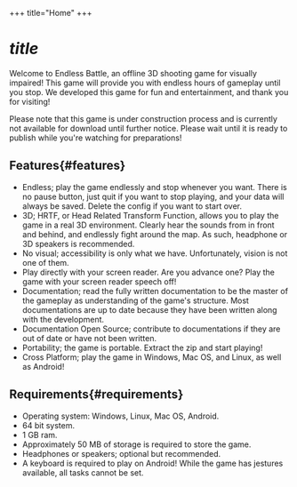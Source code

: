 +++
title="Home"
+++
# $title$
Welcome to Endless Battle, an offline 3D shooting game for visually impaired!
This game will provide you with endless hours of gameplay until you stop. We developed this game for fun and entertainment, and thank you for visiting!

Please note that this game is under construction process and is currently not available for download until further notice. Please wait until it is ready to publish while you're watching for preparations!

## Features{#features}
* Endless; play the game endlessly and stop whenever you want. There is no pause button, just quit if you want to stop playing, and your data will always be saved. Delete the config if you want to start over.
* 3D; HRTF, or Head Related Transform Function, allows you to play the game in a real 3D environment. Clearly hear the sounds from in front and behind, and endlessly fight around the map. As such, headphone or 3D speakers is recommended.
* No visual; accessibility is only what we have. Unfortunately, vision is not one of them.
* Play directly with your screen reader. Are you advance one? Play the game with your screen reader speech off!
* Documentation; read the fully written documentation to be the master of the gameplay as understanding of the game's structure. Most documentations are up to date because they have been written along with the development.
* Documentation Open Source; contribute to documentations if they are out of date or have not been written.
* Portability; the game is portable. Extract the zip and start playing!
* Cross Platform; play the game in Windows, Mac OS, and Linux, as well as Android!

## Requirements{#requirements}
* Operating system: Windows, Linux, Mac OS, Android.
* 64 bit system.
* 1 GB ram.
* Approximately 50 MB of storage is required to store the game.
* Headphones or speakers; optional but recommended.
* A keyboard is required to play on Android! While the game has jestures available, all tasks cannot be set.